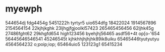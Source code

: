# myewph
544654dj
fdg4454g
5451222h
tyrtyr5
uio654dfg
18422024
1914567896
2154564154
22kjhjkghk
23ljhgjfgjoolkl57423
265465456456
62ljhk45g
27486fght62
29khgfd654
high123456
byehjhj56465
asdf56+4t
op[o-'654
56445646546541
45246545t
kjhkhhjhjhjhk89ik8uiku
65465446tyutyutyu
4564564232
o;poip;iop;
65464uio5
123123g1
65415234
